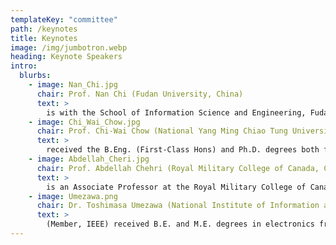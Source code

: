 ```yaml
---
templateKey: "committee"
path: /keynotes
title: Keynotes
image: /img/jumbotron.webp
heading: Keynote Speakers
intro:
  blurbs:
    - image: Nan_Chi.jpg
      chair: Prof. Nan Chi (Fudan University, China)
      text: > 
        is with the School of Information Science and Engineering, Fudan University, China. She received her BS degree and PhD degree in electrical engineering from Beijing University of Posts and Telecommunications, China. She is the author or co-author of more than 300 papers and has been cited more than 13000 times. She has been awarded The National Science Fund for Distinguished Young Scholars, the New Century Excellent Talents Awards from the Education Ministry of China, and the Shanghai Shu Guang scholarship. Her current research interests include optical packet/label switching, optical fiber communication, and visible light communication. She is a fellow of the OSA.
    - image: Chi_Wai_Chow.jpg
      chair: Prof. Chi-Wai Chow (National Yang Ming Chiao Tung University, Taiwan) 
      text: >
        received the B.Eng. (First-Class Hons) and Ph.D. degrees both from the Department of Electronic Engineering, the Chinese University of Hong Kong (CUHK) in 2001 and 2004, respectively. Between 2005-2007, he was a Postdoctoral Research Scientist involved in two European Union Projects: PIEMAN (Photonic Integrated Extended Metro and Access Network) and TRIUMPH (Transparent Ring Interconnection Using Multi-wavelength Photonic switches) in the Tyndall National Institute and Department of Physics, University College Cork (UCC) in Ireland. In 2007, he joined the Department of Photonics at National Yang Ming Chiao Tung University (NYCU) (formerly National Chiao Tung University (NCTU)) in Taiwan. He is a full Professor in this department. He is currently the Associate editor of the Journal of Lightwave Technology and IEEE Photonics Journal. He has served and is serving TPCs of conferences, such as OFC (2021-2023), ECOC (2020-2023), OECC (2020-2021), etc. He has co-authored more than 600 papers in journals and conferences. 
    - image: Abdellah_Cheri.jpg
      chair: Prof. Abdellah Chehri (Royal Military College of Canada, Canada)
      text: > 
        is an Associate Professor at the Royal Military College of Canada (RMC), Kingston, Ontario. Before joining the RMC, he was an associate professor at the University of Quebec (UQAC). He is an affiliate professor at the University of Quebec UQO, UQAT and an adjunct professor at the University of Ottawa. From 2009-2012, he worked as a research fellow at the University of Ottawa. Dr. Chehri completed his Ph.D. at the University Laval (Canada) and his Master's studies at the University Nice-Sophia Antipolis-Eurecom (France). He has served as guest/associate editor for several well-reputed journals. Dr. Chehri is a Senior Member of IEEE, a member of the IEEE Communication Society (ComSoc), IEEE Vehicular Technology Society (VTS), IEEE Photonics Society, IEEE Public Safety Transportation Committee Co-Chair, and IEEE Canadian Humanitarian Initiatives Committee. 
    - image: Umezawa.png
      chair: Dr. Toshimasa Umezawa (National Institute of Information and Communications Technology (NICT), Japan)
      text: > 
        (Member, IEEE) received B.E. and M.E. degrees in electronics from Nagaoka University of Technology, Niigata, Japan, in 1984 and 1986, respectively. From 1987 to 2011, he worked for the Yokogawa Electric Corporation; he was with the Central Research Laboratory and with the Photonics Business Department. In 1992, he was a visiting scholar in the Department of Applied Physics at Stanford University, and he received a Ph.D. degree in electronics from Tokyo University, Tokyo, Japan, in 1995, where he was engaged in research on superconductor devices, photonics devices, and their applications. In 2011, he joined the National Institute of Information and Communications Technology (NICT), Tokyo, Japan. He is a member of the Institute of Electrical and Electronics Engineers (IEEE), the Institute of Electronics, Information, and Communication Engineers (IEICE), and the Japan Society of Applied Physics (JSAP). His current research interests are E/O devices, photonic integrated circuits, and millimeter-wave photonics.
---
```

